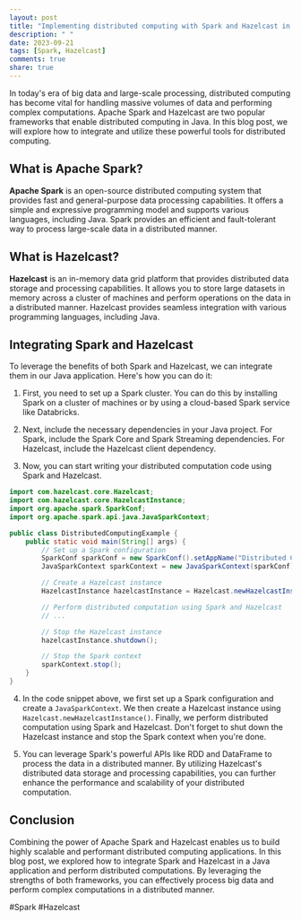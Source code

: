 ```yaml
---
layout: post
title: "Implementing distributed computing with Spark and Hazelcast in Java"
description: " "
date: 2023-09-21
tags: [Spark, Hazelcast]
comments: true
share: true
---
```


In today's era of big data and large-scale processing, distributed computing has become vital for handling massive volumes of data and performing complex computations. Apache Spark and Hazelcast are two popular frameworks that enable distributed computing in Java. In this blog post, we will explore how to integrate and utilize these powerful tools for distributed computing.

## What is Apache Spark?

**Apache Spark** is an open-source distributed computing system that provides fast and general-purpose data processing capabilities. It offers a simple and expressive programming model and supports various languages, including Java. Spark provides an efficient and fault-tolerant way to process large-scale data in a distributed manner.

## What is Hazelcast?

**Hazelcast** is an in-memory data grid platform that provides distributed data storage and processing capabilities. It allows you to store large datasets in memory across a cluster of machines and perform operations on the data in a distributed manner. Hazelcast provides seamless integration with various programming languages, including Java.

## Integrating Spark and Hazelcast

To leverage the benefits of both Spark and Hazelcast, we can integrate them in our Java application. Here's how you can do it:

1. First, you need to set up a Spark cluster. You can do this by installing Spark on a cluster of machines or by using a cloud-based Spark service like Databricks.

2. Next, include the necessary dependencies in your Java project. For Spark, include the Spark Core and Spark Streaming dependencies. For Hazelcast, include the Hazelcast client dependency.

3. Now, you can start writing your distributed computation code using Spark and Hazelcast. 

```java
import com.hazelcast.core.Hazelcast;
import com.hazelcast.core.HazelcastInstance;
import org.apache.spark.SparkConf;
import org.apache.spark.api.java.JavaSparkContext;

public class DistributedComputingExample {
    public static void main(String[] args) {
        // Set up a Spark configuration
        SparkConf sparkConf = new SparkConf().setAppName("Distributed Computing Example");
        JavaSparkContext sparkContext = new JavaSparkContext(sparkConf);

        // Create a Hazelcast instance
        HazelcastInstance hazelcastInstance = Hazelcast.newHazelcastInstance();

        // Perform distributed computation using Spark and Hazelcast
        // ...

        // Stop the Hazelcast instance
        hazelcastInstance.shutdown();

        // Stop the Spark context
        sparkContext.stop();
    }
}
```

4. In the code snippet above, we first set up a Spark configuration and create a `JavaSparkContext`. We then create a Hazelcast instance using `Hazelcast.newHazelcastInstance()`. Finally, we perform distributed computation using Spark and Hazelcast. Don't forget to shut down the Hazelcast instance and stop the Spark context when you're done.

5. You can leverage Spark's powerful APIs like RDD and DataFrame to process the data in a distributed manner. By utilizing Hazelcast's distributed data storage and processing capabilities, you can further enhance the performance and scalability of your distributed computation.

## Conclusion

Combining the power of Apache Spark and Hazelcast enables us to build highly scalable and performant distributed computing applications. In this blog post, we explored how to integrate Spark and Hazelcast in a Java application and perform distributed computations. By leveraging the strengths of both frameworks, you can effectively process big data and perform complex computations in a distributed manner.

#Spark #Hazelcast